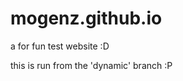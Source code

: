 # mogenz.github.io

a for fun test website :D 


























this is run from the 'dynamic' branch :P 
